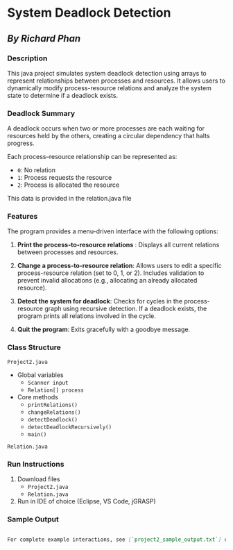 # System Deadlock Detection
## *By Richard Phan*

### Description
This java project simulates system deadlock detection using arrays to represent relationships between processes and resources. It allows users to dynamically modify process-resource relations and analyze the system state to determine if a deadlock exists.

### Deadlock Summary
A deadlock occurs when two or more processes are each waiting for resources held by the others, creating a circular dependency that halts progress.

Each process–resource relationship can be represented as:
- `0`: No relation
- `1`: Process requests the resource
- `2`: Process is allocated the resource

This data is provided in the relation.java file

### Features
The program provides a menu-driven interface with the following options:

1. **Print the process-to-resource relations** : Displays all current relations between processes and resources.

2. **Change a process-to-resource relation**:
Allows users to edit a specific process-resource relation (set to 0, 1, or 2).
Includes validation to prevent invalid allocations (e.g., allocating an already allocated resource).

3. **Detect the system for deadlock**: 
Checks for cycles in the process-resource graph using recursive detection.
If a deadlock exists, the program prints all relations involved in the cycle.

4. **Quit the program**: 
Exits gracefully with a goodbye message.

### Class Structure
`Project2.java`
- Global variables
    - `Scanner input`
    - `Relation[] process`
- Core methods
    - `printRelations()`
    - `changeRelations()`
    - `detectDeadlock()`
    - `detectDeadlockRecursively()`
    - `main()`

`Relation.java`

### Run Instructions
1. Download files
    - `Project2.java`
    - `Relation.java`
2. Run in IDE of choice (Eclipse, VS Code, jGRASP)
### Sample Output

```markdown

For complete example interactions, see [`project2_sample_output.txt`] or click the link (https://github.com/KingRichardVII/System-Deadlock-Detection-/blob/main/project2_sample_output.txt).
